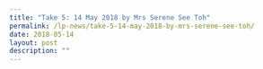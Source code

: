 ```yaml
---
title: "Take 5: 14 May 2018 by Mrs Serene See Toh"
permalink: /lp-news/take-5-14-may-2018-by-mrs-serene-see-toh/
date: 2018-05-14
layout: post
description: ""
---
```

